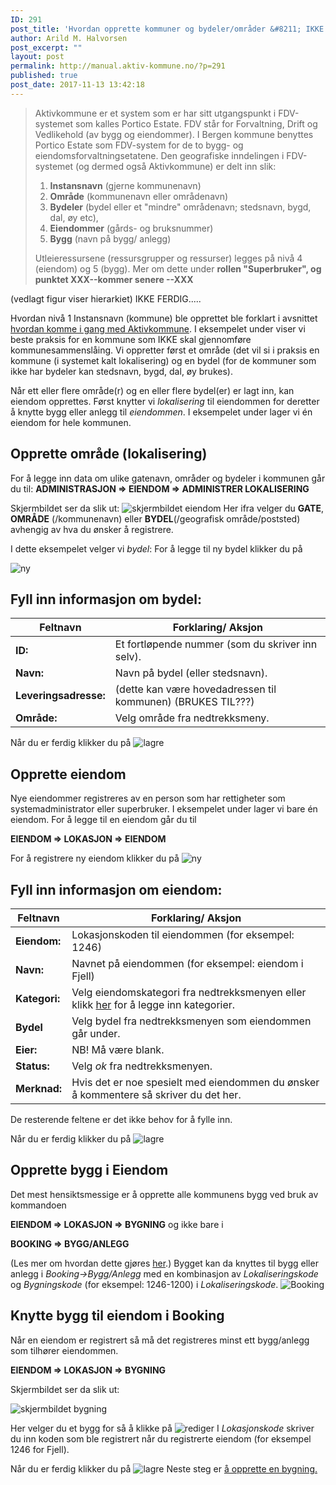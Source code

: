 ```yaml
---
ID: 291
post_title: 'Hvordan opprette kommuner og bydeler/områder &#8211; IKKE FERDI?'
author: Arild M. Halvorsen
post_excerpt: ""
layout: post
permalink: http://manual.aktiv-kommune.no/?p=291
published: true
post_date: 2017-11-13 13:42:18
---
```

<blockquote>
Aktivkommune er et system som er har sitt utgangspunkt i FDV-systemet som kalles Portico Estate. FDV står for Forvaltning, Drift og Vedlikehold (av bygg og eiendommer). I Bergen kommune benyttes Portico Estate som FDV-system for de to bygg- og eiendomsforvaltningsetatene. 
Den geografiske inndelingen i FDV-systemet (og dermed også Aktivkommune) er delt inn slik: 
 

<ol>
<li><strong>Instansnavn</strong> (gjerne kommunenavn)</li> 
 
 
<li><strong>Område</strong> (kommunenavn eller områdenavn)</li>
<li><strong>Bydeler</strong> (bydel eller et "mindre" områdenavn; stedsnavn, bygd, dal, øy etc), </li>
<li><strong>Eiendommer</strong> (gårds- og bruksnummer)</li>
<li><strong>Bygg</strong> (navn på bygg/ anlegg)</li>
</ol>
Utleieressursene (ressursgrupper og ressurser) legges på nivå 4 (eiendom) og 5 (bygg). Mer om dette under <strong>rollen "Superbruker", og punktet XXX--kommer senere --XXX</strong>
</blockquote>

(vedlagt figur viser hierarkiet) IKKE FERDIG.....

Hvordan nivå 1 Instansnavn (kommune) ble opprettet ble forklart i avsnittet [hvordan komme i gang med Aktivkommune](http://manual.aktiv-kommune.no/?p=69). I eksempelet under viser vi beste praksis for en kommune som IKKE skal gjennomføre kommunesammenslåing. Vi oppretter først et område (det vil si i praksis en kommune (i systemet kalt lokalisering) og en bydel (for de kommuner som ikke har bydeler kan stedsnavn, bygd, dal, øy brukes). 

Når ett eller flere område(r) og en eller flere bydel(er) er lagt inn, kan eiendom opprettes. Først knytter vi <em>lokalisering</em> til eiendommen for deretter å knytte bygg eller anlegg til <em>eiendommen</em>. I eksempelet under lager vi én eiendom for hele kommunen. 

<h2>Opprette område (lokalisering)</h2>

For å legge inn data om ulike gatenavn, områder og bydeler i kommunen går du til:
<strong>ADMINISTRASJON => EIENDOM => ADMINISTRER LOKALISERING</strong>

Skjermbildet ser da slik ut: 
<img src="http://manual.aktiv-kommune.no/wp-content/uploads/2018/01/Skjermbildeeiendom.png" alt="skjermbildet eiendom" />
Her ifra velger du <strong>GATE</strong>, <strong>OMRÅDE</strong> (/kommunenavn) eller <strong>BYDEL</strong>(/geografisk område/poststed) avhengig av hva du ønsker å registrere.

I dette eksempelet velger vi <em>bydel</em>:
For å legge til ny bydel klikker du på 

<img src="http://manual.aktiv-kommune.no/wp-content/uploads/2017/12/NY.png" alt="ny" />
<h2>Fyll inn informasjon om bydel:</h2>

Feltnavn| Forklaring/ Aksjon
------------------|--------------------------------
<strong>ID:</strong> |Et fortløpende nummer (som du skriver inn selv).
<strong>Navn:</strong> |Navn på bydel (eller stedsnavn). 
<strong>Leveringsadresse:|</strong> (dette kan være hovedadressen til kommunen) (BRUKES TIL???)
<strong>Område:</strong> |Velg område fra nedtrekksmeny.

Når du er ferdig klikker du på 
<img src="http://manual.aktiv-kommune.no/wp-content/uploads/2017/12/lagre.png" alt="lagre" />

<h2>Opprette eiendom</h2>
Nye eiendommer registreres av en person som har rettigheter som systemadministrator eller superbruker. I eksempelet under lager vi bare én eiendom. For å legge til en eiendom går du til

<strong>EIENDOM => LOKASJON => EIENDOM</strong>

For å registrere ny eiendom klikker du på 
<img src="http://manual.aktiv-kommune.no/wp-content/uploads/2017/12/NY.png" alt="ny" />
<h2>Fyll inn informasjon om eiendom:</h2>

Feltnavn| Forklaring/ Aksjon
------------------|--------------------------------
<strong>Eiendom:</strong> |Lokasjonskoden til eiendommen (for eksempel: 1246)
<strong>Navn:</strong> |Navnet på eiendommen (for eksempel: eiendom i Fjell)
<strong>Kategori:</strong> |Velg eiendomskategori fra nedtrekksmenyen eller klikk <a href="https://manual.aktiv-kommune.no/?p=700">her</a> for å legge inn kategorier.
<strong>Bydel</strong> |Velg bydel fra nedtrekksmenyen som eiendommen går under. 
<strong>Eier:</strong> |NB! Må være blank.
<strong>Status:</strong> |Velg <em>ok</em> fra nedtrekksmenyen.
<strong>Merknad:</strong> |Hvis det er noe spesielt med eiendommen du ønsker å kommentere så skriver du det her.
 
De resterende feltene er det ikke behov for å fylle inn.

Når du er ferdig klikker du på 
<img src="http://manual.aktiv-kommune.no/wp-content/uploads/2017/12/lagre.png" alt="lagre" />
<h2>Opprette bygg i Eiendom</h2>
Det mest hensiktsmessige er å opprette alle kommunens bygg ved bruk av kommandoen

<strong>EIENDOM => LOKASJON => BYGNING</strong>
og ikke bare i

<strong>BOOKING => BYGG/ANLEGG</strong> 

(Les mer om hvordan dette gjøres <a href="http://manual.aktiv-kommune.no/?p=321">her</a>.)
Bygget kan da knyttes til bygg eller anlegg i <em>Booking->Bygg/Anlegg</em> med en kombinasjon av <em>Lokaliseringskode</em> og <em>Bygningskode</em> (for eksempel: 1246-1200) i <em>Lokaliseringskode</em>.
<img src="http://manual.aktiv-kommune.no/wp-content/uploads/2017/11/booking_bygg-anlegg-e1511184434853.png" alt="Booking " />

<h2>Knytte bygg til eiendom i Booking</h2>
Når en eiendom er registrert så må det registreres minst ett bygg/anlegg som tilhører eiendommen.

<strong>EIENDOM => LOKASJON => BYGNING</strong>

Skjermbildet ser da slik ut: 

<img src="http://manual.aktiv-kommune.no/wp-content/uploads/2017/12/eiendombygning.png" alt="skjermbildet bygning" />

Her velger du et bygg for så å klikke på 
<img src="http://manual.aktiv-kommune.no/wp-content/uploads/2017/12/rediger.png" alt="rediger" />
I <em>Lokasjonskode</em> skriver du inn koden som ble registrert når du registrerte eiendom (for eksempel 1246 for Fjell).

Når du er ferdig klikker du på 
<img src="http://manual.aktiv-kommune.no/wp-content/uploads/2017/12/lagre.png" alt="lagre" />
Neste steg er <a href="https://manual.aktiv-kommune.no/?p=321">å opprette en bygning.</a>